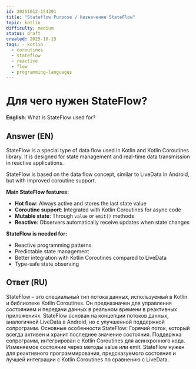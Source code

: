 ```yaml
---
id: 20251012-154391
title: "Stateflow Purpose / Назначение StateFlow"
topic: kotlin
difficulty: medium
status: draft
created: 2025-10-15
tags: - kotlin
  - coroutines
  - stateflow
  - reactive
  - flow
  - programming-languages
---
```

# Для чего нужен StateFlow?

**English**: What is StateFlow used for?

## Answer (EN)
StateFlow is a special type of data flow used in Kotlin and Kotlin Coroutines library. It is designed for state management and real-time data transmission in reactive applications.

StateFlow is based on the data flow concept, similar to LiveData in Android, but with improved coroutine support.

**Main StateFlow features:**
- **Hot flow**: Always active and stores the last state value
- **Coroutine support**: Integrated with Kotlin Coroutines for async code
- **Mutable state**: Through `value` or `emit()` methods
- **Reactive**: Observers automatically receive updates when state changes

**StateFlow is needed for:**
- Reactive programming patterns
- Predictable state management
- Better integration with Kotlin Coroutines compared to LiveData
- Type-safe state observing

## Ответ (RU)
StateFlow – это специальный тип потока данных, используемый в Kotlin и библиотеке Kotlin Coroutines. Он предназначен для управления состоянием и передачи данных в реальном времени в реактивных приложениях. StateFlow основан на концепции потоков данных, аналогичной LiveData в Android, но с улучшенной поддержкой сопрограмм. Основные особенности StateFlow: Горячий поток, который всегда активен и хранит последнее значение состояния. Поддержка сопрограмм, интегрирован с Kotlin Coroutines для асинхронного кода. Изменяемое состояние через методы value или emit. StateFlow нужен для реактивного программирования, предсказуемого состояния и лучшей интеграции с Kotlin Coroutines по сравнению с LiveData.

